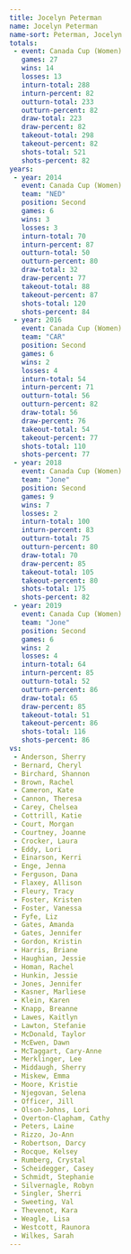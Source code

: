 ```yaml
---
title: Jocelyn Peterman
name: Jocelyn Peterman
name-sort: Peterman, Jocelyn
totals:
 - event: Canada Cup (Women)
   games: 27
   wins: 14
   losses: 13
   inturn-total: 288
   inturn-percent: 82
   outturn-total: 233
   outturn-percent: 82
   draw-total: 223
   draw-percent: 82
   takeout-total: 298
   takeout-percent: 82
   shots-total: 521
   shots-percent: 82
years:
 - year: 2014
   event: Canada Cup (Women)
   team: "NED"
   position: Second
   games: 6
   wins: 3
   losses: 3
   inturn-total: 70
   inturn-percent: 87
   outturn-total: 50
   outturn-percent: 80
   draw-total: 32
   draw-percent: 77
   takeout-total: 88
   takeout-percent: 87
   shots-total: 120
   shots-percent: 84
 - year: 2016
   event: Canada Cup (Women)
   team: "CAR"
   position: Second
   games: 6
   wins: 2
   losses: 4
   inturn-total: 54
   inturn-percent: 71
   outturn-total: 56
   outturn-percent: 82
   draw-total: 56
   draw-percent: 76
   takeout-total: 54
   takeout-percent: 77
   shots-total: 110
   shots-percent: 77
 - year: 2018
   event: Canada Cup (Women)
   team: "Jone"
   position: Second
   games: 9
   wins: 7
   losses: 2
   inturn-total: 100
   inturn-percent: 83
   outturn-total: 75
   outturn-percent: 80
   draw-total: 70
   draw-percent: 85
   takeout-total: 105
   takeout-percent: 80
   shots-total: 175
   shots-percent: 82
 - year: 2019
   event: Canada Cup (Women)
   team: "Jone"
   position: Second
   games: 6
   wins: 2
   losses: 4
   inturn-total: 64
   inturn-percent: 85
   outturn-total: 52
   outturn-percent: 86
   draw-total: 65
   draw-percent: 85
   takeout-total: 51
   takeout-percent: 86
   shots-total: 116
   shots-percent: 86
vs:
 - Anderson, Sherry
 - Bernard, Cheryl
 - Birchard, Shannon
 - Brown, Rachel
 - Cameron, Kate
 - Cannon, Theresa
 - Carey, Chelsea
 - Cottrill, Katie
 - Court, Morgan
 - Courtney, Joanne
 - Crocker, Laura
 - Eddy, Lori
 - Einarson, Kerri
 - Enge, Jenna
 - Ferguson, Dana
 - Flaxey, Allison
 - Fleury, Tracy
 - Foster, Kristen
 - Foster, Vanessa
 - Fyfe, Liz
 - Gates, Amanda
 - Gates, Jennifer
 - Gordon, Kristin
 - Harris, Briane
 - Haughian, Jessie
 - Homan, Rachel
 - Hunkin, Jessie
 - Jones, Jennifer
 - Kasner, Marliese
 - Klein, Karen
 - Knapp, Breanne
 - Lawes, Kaitlyn
 - Lawton, Stefanie
 - McDonald, Taylor
 - McEwen, Dawn
 - McTaggart, Cary-Anne
 - Merklinger, Lee
 - Middaugh, Sherry
 - Miskew, Emma
 - Moore, Kristie
 - Njegovan, Selena
 - Officer, Jill
 - Olson-Johns, Lori
 - Overton-Clapham, Cathy
 - Peters, Laine
 - Rizzo, Jo-Ann
 - Robertson, Darcy
 - Rocque, Kelsey
 - Rumberg, Crystal
 - Scheidegger, Casey
 - Schmidt, Stephanie
 - Silvernagle, Robyn
 - Singler, Sherri
 - Sweeting, Val
 - Thevenot, Kara
 - Weagle, Lisa
 - Westcott, Raunora
 - Wilkes, Sarah
---
```


